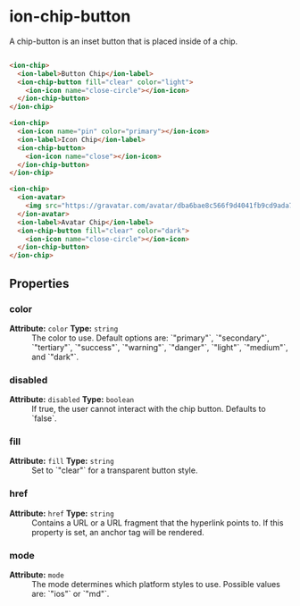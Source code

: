 ---
---
# ion-chip-button


A chip-button is an inset button that is placed inside of a chip.


```html

<ion-chip>
  <ion-label>Button Chip</ion-label>
  <ion-chip-button fill="clear" color="light">
    <ion-icon name="close-circle"></ion-icon>
  </ion-chip-button>
</ion-chip>

<ion-chip>
  <ion-icon name="pin" color="primary"></ion-icon>
  <ion-label>Icon Chip</ion-label>
  <ion-chip-button>
    <ion-icon name="close"></ion-icon>
  </ion-chip-button>
</ion-chip>

<ion-chip>
  <ion-avatar>
    <img src="https://gravatar.com/avatar/dba6bae8c566f9d4041fb9cd9ada7741?d=identicon&f=y">
  </ion-avatar>
  <ion-label>Avatar Chip</ion-label>
  <ion-chip-button fill="clear" color="dark">
    <ion-icon name="close-circle"></ion-icon>
  </ion-chip-button>
</ion-chip>
```


<h2>Properties</h2> 

<dl>
<dt>
<h3>color</h3> 
<strong>Attribute:</strong>  <code>color</code>
<strong>Type:</strong> <code>string</code>
</dt>
<dd>The color to use.
Default options are: `"primary"`, `"secondary"`, `"tertiary"`, `"success"`, `"warning"`, `"danger"`, `"light"`, `"medium"`, and `"dark"`.</dd>

<dt>
<h3>disabled</h3> 
<strong>Attribute:</strong>  <code>disabled</code>
<strong>Type:</strong> <code>boolean</code>
</dt>
<dd>If true, the user cannot interact with the chip button. Defaults to `false`.</dd>

<dt>
<h3>fill</h3> 
<strong>Attribute:</strong>  <code>fill</code>
<strong>Type:</strong> <code>string</code>
</dt>
<dd>Set to `"clear"` for a transparent button style.</dd>

<dt>
<h3>href</h3> 
<strong>Attribute:</strong>  <code>href</code>
<strong>Type:</strong> <code>string</code>
</dt>
<dd>Contains a URL or a URL fragment that the hyperlink points to.
If this property is set, an anchor tag will be rendered.</dd>

<dt>
<h3>mode</h3> 
<strong>Attribute:</strong>  <code>mode</code>
</dt>
<dd>The mode determines which platform styles to use.
Possible values are: `"ios"` or `"md"`.</dd>

</dl>


